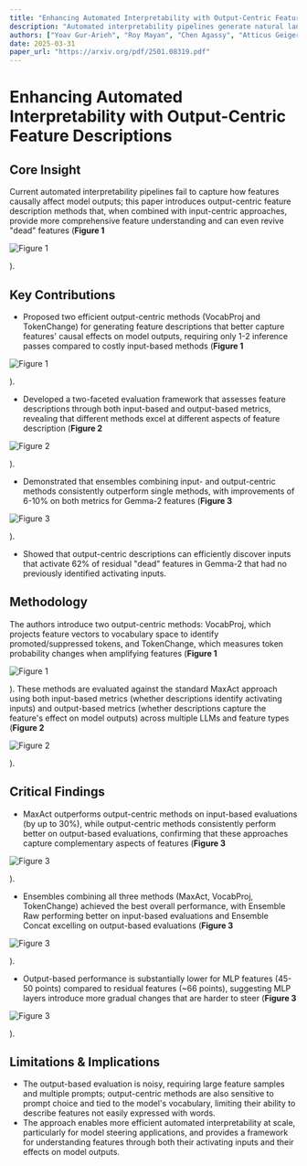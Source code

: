 ```yaml
---
title: "Enhancing Automated Interpretability with Output-Centric Feature Descriptions"
description: "Automated interpretability pipelines generate natural language descriptions for the concepts represented by features in large language models (LLMs), such as plants or the first word in a sentence. Th..."
authors: ["Yoav Gur-Arieh", "Roy Mayan", "Chen Agassy", "Atticus Geiger", "Mor Geva"]
date: 2025-03-31
paper_url: "https://arxiv.org/pdf/2501.08319.pdf"
---
```


# Enhancing Automated Interpretability with Output-Centric Feature Descriptions

## Core Insight
Current automated interpretability pipelines fail to capture how features causally affect model outputs; this paper introduces output-centric feature description methods that, when combined with input-centric approaches, provide more comprehensive feature understanding and can even revive "dead" features (**Figure 1**

![Figure 1](https://assets.afspies.com/figures/0c9b7ee426606034b8a2253e0efc598ce3c5423e/fig1.png)

).

## Key Contributions
- Proposed two efficient output-centric methods (VocabProj and TokenChange) for generating feature descriptions that better capture features' causal effects on model outputs, requiring only 1-2 inference passes compared to costly input-based methods (**Figure 1**

![Figure 1](https://assets.afspies.com/figures/0c9b7ee426606034b8a2253e0efc598ce3c5423e/fig1.png)

).
- Developed a two-faceted evaluation framework that assesses feature descriptions through both input-based and output-based metrics, revealing that different methods excel at different aspects of feature description (**Figure 2**

![Figure 2](https://assets.afspies.com/figures/0c9b7ee426606034b8a2253e0efc598ce3c5423e/fig2.png)

).
- Demonstrated that ensembles combining input- and output-centric methods consistently outperform single methods, with improvements of 6-10% on both metrics for Gemma-2 features (**Figure 3**

![Figure 3](https://assets.afspies.com/figures/0c9b7ee426606034b8a2253e0efc598ce3c5423e/fig3.png)

).
- Showed that output-centric descriptions can efficiently discover inputs that activate 62% of residual "dead" features in Gemma-2 that had no previously identified activating inputs.

## Methodology
The authors introduce two output-centric methods: VocabProj, which projects feature vectors to vocabulary space to identify promoted/suppressed tokens, and TokenChange, which measures token probability changes when amplifying features (**Figure 1**

![Figure 1](https://assets.afspies.com/figures/0c9b7ee426606034b8a2253e0efc598ce3c5423e/fig1.png)

). These methods are evaluated against the standard MaxAct approach using both input-based metrics (whether descriptions identify activating inputs) and output-based metrics (whether descriptions capture the feature's effect on model outputs) across multiple LLMs and feature types (**Figure 2**

![Figure 2](https://assets.afspies.com/figures/0c9b7ee426606034b8a2253e0efc598ce3c5423e/fig2.png)

).

## Critical Findings
- MaxAct outperforms output-centric methods on input-based evaluations (by up to 30%), while output-centric methods consistently perform better on output-based evaluations, confirming that these approaches capture complementary aspects of features (**Figure 3**

![Figure 3](https://assets.afspies.com/figures/0c9b7ee426606034b8a2253e0efc598ce3c5423e/fig3.png)

).
- Ensembles combining all three methods (MaxAct, VocabProj, TokenChange) achieved the best overall performance, with Ensemble Raw performing better on input-based evaluations and Ensemble Concat excelling on output-based evaluations (**Figure 3**

![Figure 3](https://assets.afspies.com/figures/0c9b7ee426606034b8a2253e0efc598ce3c5423e/fig3.png)

).
- Output-based performance is substantially lower for MLP features (45-50 points) compared to residual features (~66 points), suggesting MLP layers introduce more gradual changes that are harder to steer (**Figure 3**

![Figure 3](https://assets.afspies.com/figures/0c9b7ee426606034b8a2253e0efc598ce3c5423e/fig3.png)

).

## Limitations & Implications
- The output-based evaluation is noisy, requiring large feature samples and multiple prompts; output-centric methods are also sensitive to prompt choice and tied to the model's vocabulary, limiting their ability to describe features not easily expressed with words.
- The approach enables more efficient automated interpretability at scale, particularly for model steering applications, and provides a framework for understanding features through both their activating inputs and their effects on model outputs.
